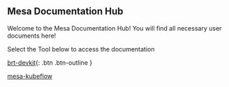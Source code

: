 ## Mesa Documentation Hub

Welcome to the Mesa Documentation Hub! You will find all necessary user documents here! 

Select the Tool below to access the documentation 

[brt-devkit](brtdevkithome.md){: .btn .btn-outline }

[mesa-kubeflow](kubeflowhome.md)

